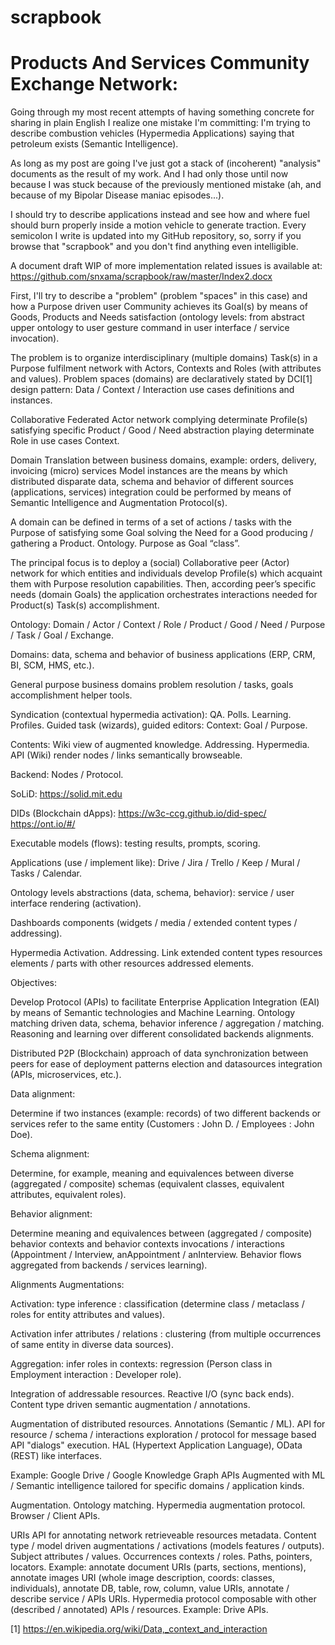 # scrapbook

# Products And Services Community Exchange Network:

Going through my most recent attempts of having something concrete for sharing in plain English I realize one mistake I'm committing: I'm trying to describe combustion vehicles (Hypermedia Applications) saying that petroleum exists (Semantic Intelligence).

As long as my post are going I've just got a stack of (incoherent) "analysis" documents as the result of my work. And I had only those until now because I was stuck because of the previously mentioned mistake (ah, and because of my Bipolar Disease maniac episodes...).

I should try to describe applications instead and see how and where fuel should burn properly inside a motion vehicle to generate traction. Every semicolon I write is updated into my GitHub repository, so, sorry if you browse that "scrapbook" and you don't find anything even intelligible.

A document draft WIP of more implementation related issues is available at:
https://github.com/snxama/scrapbook/raw/master/Index2.docx

First, I'll try to describe a "problem" (problem "spaces" in this case) and how a Purpose driven user Community achieves its Goal(s) by means of Goods, Products and Needs satisfaction (ontology levels: from abstract upper ontology to user gesture command in user interface / service invocation).

The problem is to organize interdisciplinary (multiple domains) Task(s) in a Purpose fulfilment network with Actors, Contexts and Roles (with attributes and values). Problem spaces (domains) are declaratively stated by DCI[1] design pattern: Data / Context / Interaction use cases definitions and instances.

Collaborative Federated Actor network complying determinate Profile(s) satisfying specific Product / Good / Need abstraction playing determinate Role in use cases Context.

Domain Translation between business domains, example: orders, delivery, invoicing (micro) services Model instances are the means by which distributed disparate data, schema and behavior of different sources (applications, services) integration could be performed by means of Semantic Intelligence and Augmentation Protocol(s).

A domain can be defined in terms of a set of actions / tasks with the Purpose of satisfying some Goal solving the Need for a Good producing / gathering a Product. Ontology. Purpose as Goal “class”.

The principal focus is to deploy a (social) Collaborative peer (Actor) network for which entities and individuals develop Profile(s) which acquaint them with Purpose resolution capabilities. Then, according peer’s specific needs (domain Goals) the application orchestrates interactions needed for Product(s) Task(s) accomplishment.

Ontology:
Domain / Actor / Context / Role / Product / Good / Need / Purpose / Task / Goal / Exchange.

Domains: data, schema and behavior of business applications (ERP, CRM, BI, SCM, HMS, etc.).

General purpose business domains problem resolution / tasks, goals accomplishment helper tools.

Syndication (contextual hypermedia activation): QA. Polls. Learning. Profiles. Guided task (wizards), guided editors: Context: Goal / Purpose.

Contents: Wiki view of augmented knowledge. Addressing. Hypermedia. API (Wiki) render nodes / links semantically browseable.

Backend: Nodes / Protocol.

SoLiD:
https://solid.mit.edu

DIDs (Blockchain dApps):
https://w3c-ccg.github.io/did-spec/
https://ont.io/#/

Executable models (flows): testing results, prompts, scoring.

Applications (use / implement like):
Drive / Jira / Trello / Keep / Mural / Tasks / Calendar.

Ontology levels abstractions (data, schema, behavior): service / user interface rendering (activation). 

Dashboards components (widgets / media / extended content types / addressing).

Hypermedia Activation. Addressing. Link extended content types resources elements / parts with other resources addressed elements.

Objectives:

Develop Protocol (APIs) to facilitate Enterprise Application Integration (EAI) by means of Semantic technologies and Machine Learning. Ontology matching driven data, schema, behavior inference / aggregation / matching. Reasoning and learning over different consolidated backends alignments.

Distributed P2P (Blockchain) approach of data synchronization between peers for ease of deployment patterns election and datasources integration (APIs, microservices, etc.).

Data alignment:

Determine if two instances (example: records) of two different backends or services refer to the same entity (Customers : John D. / Employees : John Doe).

Schema alignment:

Determine, for example, meaning and equivalences between diverse (aggregated / composite) schemas (equivalent classes, equivalent attributes, equivalent roles).

Behavior alignment:

Determine meaning and equivalences between (aggregated / composite) behavior contexts and behavior contexts invocations / interactions (Appointment / Interview, anAppointment / anInterview. Behavior flows aggregated from backends / services learning).

Alignments Augmentations:

Activation: type inference : classification (determine class / metaclass / roles for entity attributes and values).

Activation infer attributes / relations : clustering (from multiple occurrences of same entity in diverse data sources).

Aggregation: infer roles in contexts: regression (Person class in Employment interaction : Developer role).

Integration of addressable resources. Reactive I/O (sync back ends). Content type driven semantic augmentation / annotations.

Augmentation of distributed resources. Annotations (Semantic / ML). API for resource / schema / interactions exploration / protocol for message based API "dialogs" execution. HAL (Hypertext Application Language), OData (REST) like interfaces.

Example: Google Drive / Google Knowledge Graph APIs Augmented with ML / Semantic intelligence tailored for specific domains / application kinds.

Augmentation. Ontology matching. Hypermedia augmentation protocol. Browser / Client APIs.

URIs API for annotating network retrieveable resources metadata. Content type / model driven augmentations / activations (models features / outputs). Subject attributes / values. Occurrences contexts / roles. Paths, pointers, locators. Example: annotate document URIs (parts, sections, mentions), annotate images URI (whole image description, coords: classes, individuals), annotate DB, table, row, column, value URIs, annotate / describe service / APIs URIs. Hypermedia protocol composable with other (described / annotated) APIs / resources. Example: Drive APIs.

[1] https://en.wikipedia.org/wiki/Data,_context_and_interaction
